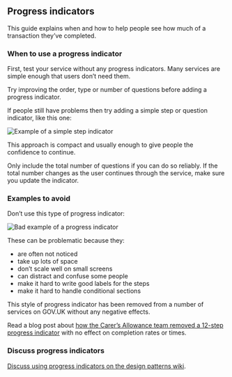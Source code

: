 ## Progress indicators

This guide explains when and how to help people see how much of a transaction they’ve completed.


### When to use a progress indicator

First, test your service without any progress indicators. Many services are simple enough that users don’t need them.

Try improving the order, type or number of questions before adding a progress indicator.

If people still have problems then try adding a simple step or question indicator, like this one:

![Example of a simple step indicator](/documentation/components/progress-indicators/Progress_indicators_1.png)

This approach is compact and usually enough to give people the confidence to continue.

Only include the total number of questions if you can do so reliably. If the total number changes as the user continues through the service, make sure you update the indicator.


### Examples to avoid

Don’t use this type of progress indicator:

![Bad example of a progress indicator](/documentation/components/progress-indicators/Progress_indicators_2.png)

These can be problematic because they:

- are often not noticed
- take up lots of space
- don’t scale well on small screens
- can distract and confuse some people
- make it hard to write good labels for the steps
- make it hard to handle conditional sections

This style of progress indicator has been removed from a number of services on GOV.UK without any negative effects.

Read a blog post about [how the Carer’s Allowance team removed a 12-step progress indicator](https://designnotes.blog.gov.uk/2014/07/07/do-less-problems-as-shared-spaces/) with no effect on completion rates or times.


### Discuss progress indicators

[Discuss using progress indicators on the design patterns wiki](https://designpatterns.hackpad.com/Progress-indicators-3AOrLoia9Us).


